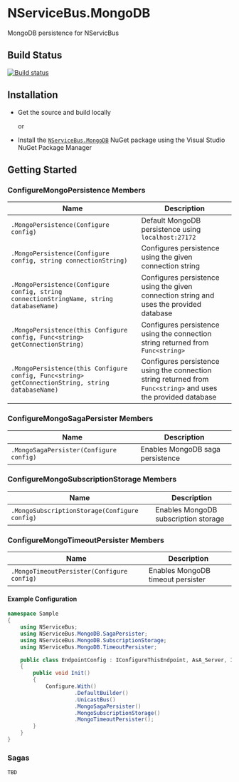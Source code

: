 NServiceBus.MongoDB
===================

MongoDB persistence for NServicBus

Build Status
-

[![Build status](https://ci.appveyor.com/api/projects/status/49hk227un4haesop)](https://ci.appveyor.com/project/sbmako/nservicebus-mongodb)

Installation
-
* Get the source and build locally

 	 or
 	  
* Install the [`NServiceBus.MongoDB`](https://www.nuget.org/packages/NServiceBus.MongoDB/) NuGet package using the Visual Studio NuGet Package Manager

Getting Started
-
### ConfigureMongoPersistence Members
|Name | Description |
|-----|-------------|
| `.MongoPersistence(Configure config)` | Default MongoDB persistence using ```localhost:27172``` |
| `.MongoPersistence(Configure config, string connectionString)` | Configures persistence using the given connection string  |
| `.MongoPersistence(Configure config, string connectionStringName, string databaseName)` | Configures persistence using the given connection string and uses the provided database |
| `.MongoPersistence(this Configure config, Func<string> getConnectionString)` | Configures persistence using the connection string returned from `Func<string>` |
| `.MongoPersistence(this Configure config, Func<string> getConnectionString, string databaseName)` | Configures persistence using the connection string returned from `Func<string>` and uses the provided database |

### ConfigureMongoSagaPersister Members
|Name | Description |
|-----|-------------|
| `.MongoSagaPersister(Configure config)` | Enables MongoDB saga persistence |

### ConfigureMongoSubscriptionStorage Members
|Name | Description |
|-----|-------------|
| `.MongoSubscriptionStorage(Configure config)` | Enables MongoDB subscription storage |

### ConfigureMongoTimeoutPersister Members
|Name | Description |
|-----|-------------|
| `.MongoTimeoutPersister(Configure config)` | Enables MongoDB timeout persister |

#### Example Configuration
```csharp
namespace Sample
{
    using NServiceBus;
    using NServiceBus.MongoDB.SagaPersister;
    using NServiceBus.MongoDB.SubscriptionStorage;
    using NServiceBus.MongoDB.TimeoutPersister;

    public class EndpointConfig : IConfigureThisEndpoint, AsA_Server, IWantCustomInitialization
    {
        public void Init()
        {
            Configure.With()
                     .DefaultBuilder()
                     .UnicastBus()
                     .MongoSagaPersister()
                     .MongoSubscriptionStorage()
                     .MongoTimeoutPersister();
        }
    }
}
```
### Sagas

``` TBD ```
